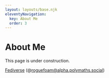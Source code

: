 ```yaml
---
layout: layouts/base.njk
eleventyNavigation:
  key: About Me
  order: 3
---
```

# About Me

This page is under construction.

[Fediverse](https://alpha.polymaths.social/@roguefoam) (@roguefoam@alpha.polymaths.social)
